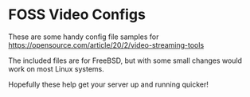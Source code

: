 # FOSS Video Configs
These are some handy config file samples for https://opensource.com/article/20/2/video-streaming-tools

The included files are for FreeBSD, but with some small changes would work on most Linux systems.

Hopefully these help get your server up and running quicker!
